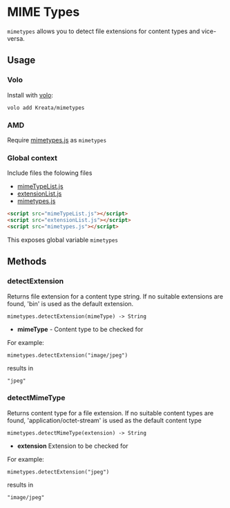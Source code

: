 # MIME Types

`mimetypes` allows you to detect file extensions for content types and vice-versa.

## Usage

### Volo

Install with [volo](http://volojs.org/):

    volo add Kreata/mimetypes

### AMD

Require [mimetypes.js](mimetypes.js) as `mimetypes`

### Global context

Include files the folowing files

  * [mimeTypeList.js](mimeTypeList.js)
  * [extensionList.js](extensionList.js)
  * [mimetypes.js](mimetypes.js)

```html
<script src="mimeTypeList.js"></script>
<script src="extensionList.js"></script>
<script src="mimetypes.js"></script>
```

This exposes global variable `mimetypes`

## Methods

### detectExtension

 Returns file extension for a content type string. If no suitable extensions are found, 'bin' is used as the default extension.

    mimetypes.detectExtension(mimeType) -> String

  * **mimeType** - Content type to be checked for

For example:

    mimetypes.detectExtension("image/jpeg")

results in

    "jpeg"


### detectMimeType

Returns content type for a file extension. If no suitable content types are found, 'application/octet-stream' is used as the default content type

    mimetypes.detectMimeType(extension) -> String

  * **extension** Extension to be checked for

For example:

    mimetypes.detectExtension("jpeg")

results in

    "image/jpeg"

